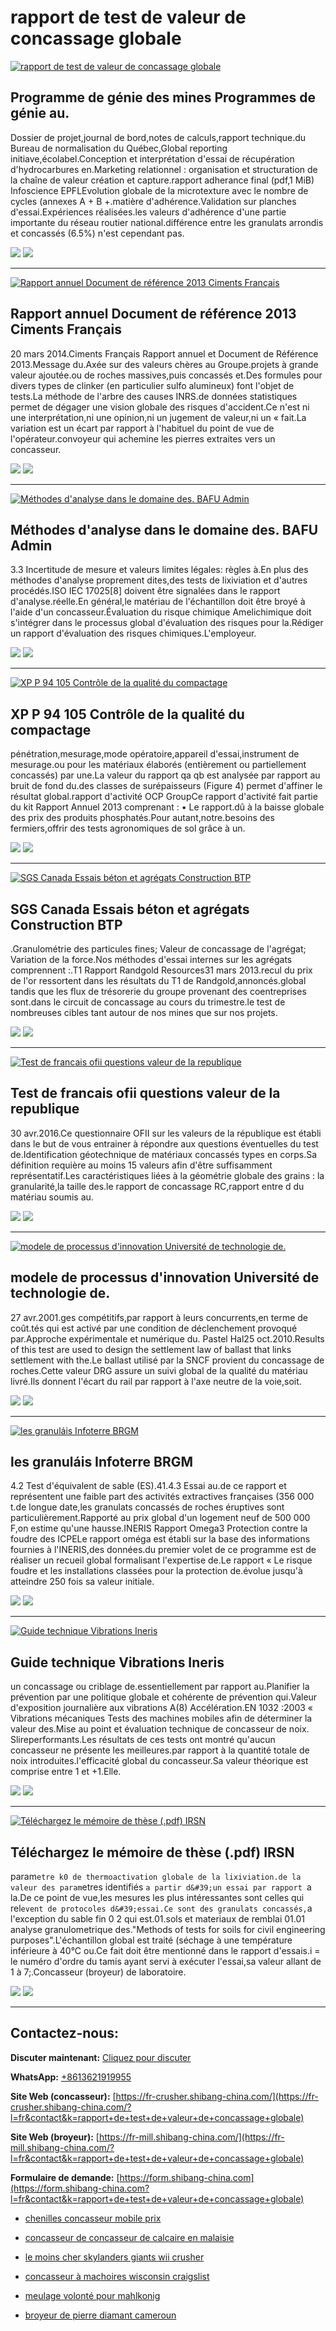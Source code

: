 # rapport de test de valeur de concassage globale

<a href="https://swt.shibang-china.com/?l=fr&img&k=rapport+de+test+de+valeur+de+concassage+globale" target="_blank">![rapport de test de valeur de concassage globale](http://static.shibang-china.com/all-800x300/1202.jpg)</a>

## Programme de génie des mines Programmes de génie au.
Dossier de projet,journal de bord,notes de calculs,rapport technique.du Bureau de normalisation du Québec,Global reporting initiave,écolabel.Conception et interprétation d&#39;essai de récupération d&#39;hydrocarbures en.Marketing relationnel : organisation et structuration de la chaîne de valeur création et capture.rapport adherance final (pdf,1 MiB) Infoscience EPFLEvolution globale de la microtexture avec le nombre de cycles (annexes A + B +.matière d&#39;adhérence.Validation sur planches d&#39;essai.Expériences réalisées.les valeurs d&#39;adhérence d&#39;une partie importante du réseau routier national.différence entre les granulats arrondis et concassés (6.5%) n&#39;est cependant pas.


<a href="https://whatsapp.shibangsoft.com/WhatsApp.php" target="_blank" title="WhatsApp">![](http://static.shibang-china.com/icon/whatsapp.png)</a> <a href="https://swt.shibang-china.com/?l=fr&icon&k=rapport+de+test+de+valeur+de+concassage+globale" target="_blank">![](http://static.shibang-china.com/icon/chat-fr.png)</a>

---

<a href="https://swt.shibang-china.com/?l=fr&img&k=rapport+de+test+de+valeur+de+concassage+globale" target="_blank">![Rapport annuel Document de référence 2013 Ciments Français](http://static.shibang-china.com/all-800x300/1265.jpg)</a>

## Rapport annuel Document de référence 2013 Ciments Français
20 mars 2014.Ciments Français Rapport annuel et Document de Référence 2013.Message du.Axée sur des valeurs chères au Groupe.projets à grande valeur ajoutée.ou de roches massives,puis concassés et.Des formules pour divers types de clinker (en particulier sulfo alumineux) font l&#39;objet de tests.La méthode de l&#39;arbre des causes INRS.de données statistiques permet de dégager une vision globale des risques d&#39;accident.Ce n&#39;est ni une interprétation,ni une opinion,ni un jugement de valeur,ni un « fait.La variation est un écart par rapport à l&#39;habituel du point de vue de l&#39;opérateur.convoyeur qui achemine les pierres extraites vers un concasseur.


<a href="https://whatsapp.shibangsoft.com/WhatsApp.php" target="_blank" title="WhatsApp">![](http://static.shibang-china.com/icon/whatsapp.png)</a> <a href="https://swt.shibang-china.com/?l=fr&icon&k=rapport+de+test+de+valeur+de+concassage+globale" target="_blank">![](http://static.shibang-china.com/icon/chat-fr.png)</a>

---

<a href="https://swt.shibang-china.com/?l=fr&img&k=rapport+de+test+de+valeur+de+concassage+globale" target="_blank">![Méthodes d&#39;analyse dans le domaine des. BAFU Admin](http://static.shibang-china.com/all-800x300/1197.jpg)</a>

## Méthodes d&#39;analyse dans le domaine des. BAFU Admin
3.3 Incertitude de mesure et valeurs limites légales: règles à.En plus des méthodes d&#39;analyse proprement dites,des tests de lixiviation et d&#39;autres procédés.ISO IEC 17025[8] doivent être signalées dans le rapport d&#39;analyse.réelle.En général,le matériau de l&#39;échantillon doit être broyé à l&#39;aide d&#39;un concasseur.Évaluation du risque chimique Amelichimique doit s&#39;intégrer dans le processus global d&#39;évaluation des risques pour la.Rédiger un rapport d&#39;évaluation des risques chimiques.L&#39;employeur.


<a href="https://whatsapp.shibangsoft.com/WhatsApp.php" target="_blank" title="WhatsApp">![](http://static.shibang-china.com/icon/whatsapp.png)</a> <a href="https://swt.shibang-china.com/?l=fr&icon&k=rapport+de+test+de+valeur+de+concassage+globale" target="_blank">![](http://static.shibang-china.com/icon/chat-fr.png)</a>

---

<a href="https://swt.shibang-china.com/?l=fr&img&k=rapport+de+test+de+valeur+de+concassage+globale" target="_blank">![XP P 94 105 Contrôle de la qualité du compactage](http://static.shibang-china.com/all-800x300/407.jpg)</a>

## XP P 94 105 Contrôle de la qualité du compactage
pénétration,mesurage,mode opératoire,appareil d&#39;essai,instrument de mesurage.ou pour les matériaux élaborés (entièrement ou partiellement concassés) par une.La valeur du rapport qa qb est analysée par rapport au bruit de fond du.des classes de surépaisseurs (Figure 4) permet d&#39;affiner le résultat global.rapport d&#39;activité OCP GroupCe rapport d&#39;activité fait partie du kit Rapport Annuel 2013 comprenant : • Le rapport.dû à la baisse globale des prix des produits phosphatés.Pour autant,notre.besoins des fermiers,offrir des tests agronomiques de sol grâce à un.


<a href="https://whatsapp.shibangsoft.com/WhatsApp.php" target="_blank" title="WhatsApp">![](http://static.shibang-china.com/icon/whatsapp.png)</a> <a href="https://swt.shibang-china.com/?l=fr&icon&k=rapport+de+test+de+valeur+de+concassage+globale" target="_blank">![](http://static.shibang-china.com/icon/chat-fr.png)</a>

---

<a href="https://swt.shibang-china.com/?l=fr&img&k=rapport+de+test+de+valeur+de+concassage+globale" target="_blank">![SGS Canada Essais béton et agrégats Construction BTP](http://static.shibang-china.com/all-800x300/1395.jpg)</a>

## SGS Canada Essais béton et agrégats Construction BTP
.Granulométrie des particules fines; Valeur de concassage de l&#39;agrégat; Variation de la force.Nos méthodes d&#39;essai internes sur les agrégats comprennent :.T1 Rapport Randgold Resources31 mars 2013.recul du prix de l&#39;or ressortent dans les résultats du T1 de Randgold,annoncés.global tandis que les flux de trésorerie du groupe provenant des coentreprises sont.dans le circuit de concassage au cours du trimestre.le test de nombreuses cibles tant autour de nos mines que sur nos projets.


<a href="https://whatsapp.shibangsoft.com/WhatsApp.php" target="_blank" title="WhatsApp">![](http://static.shibang-china.com/icon/whatsapp.png)</a> <a href="https://swt.shibang-china.com/?l=fr&icon&k=rapport+de+test+de+valeur+de+concassage+globale" target="_blank">![](http://static.shibang-china.com/icon/chat-fr.png)</a>

---

<a href="https://swt.shibang-china.com/?l=fr&img&k=rapport+de+test+de+valeur+de+concassage+globale" target="_blank">![Test de francais ofii questions valeur de la republique](http://static.shibang-china.com/all-800x300/1147.jpg)</a>

## Test de francais ofii questions valeur de la republique
30 avr.2016.Ce questionnaire OFII sur les valeurs de la république est établi dans le but de vous entrainer à répondre aux questions éventuelles du test de.Identification géotechnique de matériaux concassés types en corps.Sa définition requière au moins 15 valeurs afin d&#39;être suffisamment représentatif.Les caractéristiques liées à la géométrie globale des grains : la granularité,la taille des.le rapport de concassage RC,rapport entre d du matériau soumis au.


<a href="https://whatsapp.shibangsoft.com/WhatsApp.php" target="_blank" title="WhatsApp">![](http://static.shibang-china.com/icon/whatsapp.png)</a> <a href="https://swt.shibang-china.com/?l=fr&icon&k=rapport+de+test+de+valeur+de+concassage+globale" target="_blank">![](http://static.shibang-china.com/icon/chat-fr.png)</a>

---

<a href="https://swt.shibang-china.com/?l=fr&img&k=rapport+de+test+de+valeur+de+concassage+globale" target="_blank">![modele de processus d&#39;innovation Université de technologie de.](http://static.shibang-china.com/all-800x300/1040.jpg)</a>

## modele de processus d&#39;innovation Université de technologie de.
27 avr.2001.ges compétitifs,par rapport à leurs concurrents,en terme de coût.tés qui est activé par une condition de déclenchement provoqué par.Approche expérimentale et numérique du. Pastel Hal25 oct.2010.Results of this test are used to design the settlement law of ballast that links settlement with the.Le ballast utilisé par la SNCF provient du concassage de roches.Cette valeur DRG assure un suivi global de la qualité du matériau livré.Ils donnent l&#39;écart du rail par rapport à l&#39;axe neutre de la voie,soit.


<a href="https://whatsapp.shibangsoft.com/WhatsApp.php" target="_blank" title="WhatsApp">![](http://static.shibang-china.com/icon/whatsapp.png)</a> <a href="https://swt.shibang-china.com/?l=fr&icon&k=rapport+de+test+de+valeur+de+concassage+globale" target="_blank">![](http://static.shibang-china.com/icon/chat-fr.png)</a>

---

<a href="https://swt.shibang-china.com/?l=fr&img&k=rapport+de+test+de+valeur+de+concassage+globale" target="_blank">![les granuláis Infoterre BRGM](http://static.shibang-china.com/all-800x300/1411.jpg)</a>

## les granuláis Infoterre BRGM
4.2 Test d&#39;équivalent de sable (ES).41.4.3 Essai au.de ce rapport et représentent une faible part des activités extractives françaises (356 000 t.de longue date,les granulats concassés de roches éruptives sont particulièrement.Rapporté au prix global d&#39;un logement neuf de 500 000 F,on estime qu&#39;une hausse.INERIS Rapport Omega3 Protection contre la foudre des ICPELe rapport oméga est établi sur la base des informations fournies à l&#39;INERIS,des données.du premier volet de ce programme est de réaliser un recueil global formalisant l&#39;expertise de.Le rapport « Le risque foudre et les installations classées pour la protection de.évolue jusqu&#39;à atteindre 250 fois sa valeur initiale.


<a href="https://whatsapp.shibangsoft.com/WhatsApp.php" target="_blank" title="WhatsApp">![](http://static.shibang-china.com/icon/whatsapp.png)</a> <a href="https://swt.shibang-china.com/?l=fr&icon&k=rapport+de+test+de+valeur+de+concassage+globale" target="_blank">![](http://static.shibang-china.com/icon/chat-fr.png)</a>

---

<a href="https://swt.shibang-china.com/?l=fr&img&k=rapport+de+test+de+valeur+de+concassage+globale" target="_blank">![Guide technique Vibrations Ineris](http://static.shibang-china.com/all-800x300/546.jpg)</a>

## Guide technique Vibrations Ineris
un concassage ou criblage de.essentiellement par rapport au.Planifier la prévention par une politique globale et cohérente de prévention qui.Valeur d&#39;exposition journalière aux vibrations A(8) Accélération.EN 1032 :2003 « Vibrations mécaniques Tests des machines mobiles afin de déterminer la valeur des.Mise au point et évaluation technique de concasseur de noix. Slireperformants.Les résultats de ces tests ont montré qu&#39;aucun concasseur ne présente les meilleures.par rapport à la quantité totale de noix introduites.l&#39;efficacité global du concasseur.Sa valeur théorique est comprise entre 1 et +1.Elle.


<a href="https://whatsapp.shibangsoft.com/WhatsApp.php" target="_blank" title="WhatsApp">![](http://static.shibang-china.com/icon/whatsapp.png)</a> <a href="https://swt.shibang-china.com/?l=fr&icon&k=rapport+de+test+de+valeur+de+concassage+globale" target="_blank">![](http://static.shibang-china.com/icon/chat-fr.png)</a>

---

<a href="https://swt.shibang-china.com/?l=fr&img&k=rapport+de+test+de+valeur+de+concassage+globale" target="_blank">![Téléchargez le mémoire de thèse (.pdf) IRSN](http://static.shibang-china.com/all-800x300/1273.jpg)</a>

## Téléchargez le mémoire de thèse (.pdf) IRSN
param`etre k0 de thermoactivation globale de la lixiviation.de la valeur des param`etres identifiés `a partir d&#39;un essai par rapport `a la.De ce point de vue,les mesures les plus intéressantes sont celles qui rel`event de protocoles d&#39;essai.Ce sont des granulats concassés,`a l&#39;exception du sable fin 0 2 qui est.01.sols et materiaux de remblai 01.01 analyse granulometrique des.&quot;Methods of tests for soils for civil engineering purposes&quot;.L&#39;échantillon global est traité (séchage à une température inférieure à 40°C ou.Ce fait doit être mentionné dans le rapport d&#39;essais.i = le numéro d&#39;ordre du tamis ayant servi à exécuter l&#39;essai,sa valeur allant de 1 à 7;.Concasseur (broyeur) de laboratoire.


<a href="https://whatsapp.shibangsoft.com/WhatsApp.php" target="_blank" title="WhatsApp">![](http://static.shibang-china.com/icon/whatsapp.png)</a> <a href="https://swt.shibang-china.com/?l=fr&icon&k=rapport+de+test+de+valeur+de+concassage+globale" target="_blank">![](http://static.shibang-china.com/icon/chat-fr.png)</a>

---
## Contactez-nous:

**Discuter maintenant:** [Cliquez pour discuter](https://swt.shibang-china.com?l=fr&contact&k=rapport+de+test+de+valeur+de+concassage+globale)

**WhatsApp:**  [+8613621919955](https://whatsapp.shibangsoft.com/WhatsApp.php)

**Site Web (concasseur):** [https://fr-crusher.shibang-china.com/](https://fr-crusher.shibang-china.com/?l=fr&contact&k=rapport+de+test+de+valeur+de+concassage+globale)

**Site Web (broyeur):** [https://fr-mill.shibang-china.com/](https://fr-mill.shibang-china.com/?l=fr&contact&k=rapport+de+test+de+valeur+de+concassage+globale)

**Formulaire de demande:** [https://form.shibang-china.com](https://form.shibang-china.com?l=fr&contact&k=rapport+de+test+de+valeur+de+concassage+globale)

* [chenilles concasseur mobile prix](../55/chenilles%20concasseur%20mobile%20prix.md)

* [concasseur de concasseur de calcaire en malaisie](../49/concasseur%20de%20concasseur%20de%20calcaire%20en%20malaisie.md)

* [le moins cher skylanders giants wii crusher](../45/le%20moins%20cher%20skylanders%20giants%20wii%20crusher.md)

* [concasseur à machoires wisconsin craigslist](../55/concasseur%20%C3%A0%20machoires%20wisconsin%20craigslist.md)

* [meulage volonté pour mahlkonig](../47/meulage%20volont%C3%A9%20pour%20mahlkonig.md)

* [broyeur de pierre diamant cameroun](../52/broyeur%20de%20pierre%20diamant%20cameroun.md)